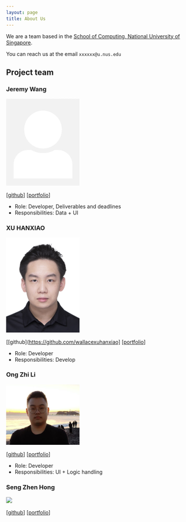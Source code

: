 ```yaml
---
layout: page
title: About Us
---
```


We are a team based in the [School of Computing, National University of Singapore](http://www.comp.nus.edu.sg).

You can reach us at the email `xxxxxx@u.nus.edu`

## Project team


### Jeremy Wang

<img src="images/j-wang-csma.png" width="200px">

[[github](http://github.com/J-wang-CSMA)]
[[portfolio](team/j-wang-csma.md)]

* Role: Developer, Deliverables and deadlines
* Responsibilities: Data + UI

### XU HANXIAO

<img src="images/wallacexuhanxiao.png" width="200px">

[[github](https://github.com/wallacexuhanxiao] [[portfolio](team/wallacexuhanxiao.md)]

* Role: Developer
* Responsibilities: Develop

### Ong Zhi Li

<img src="images/ongzhili.png" width="200px">

[[github](http://github.com/ongzhili)]
[[portfolio](team/ongzhili.md)]

* Role: Developer
* Responsibilities: UI + Logic handling

### Seng Zhen Hong

<img src="images/iamzhenhong.png" width="200px">

[[github](http://github.com/IamZhenHong)]
[[portfolio](team/iamzhenhong.md)]

